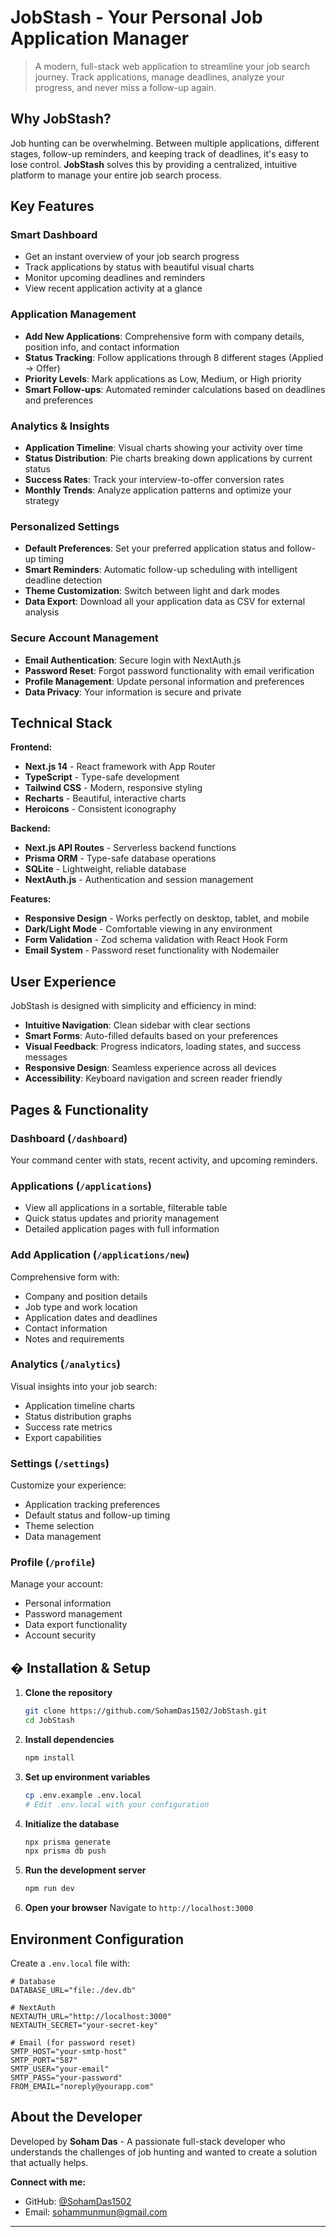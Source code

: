 # JobStash - Your Personal Job Application Manager

> A modern, full-stack web application to streamline your job search journey. Track applications, manage deadlines, analyze your progress, and never miss a follow-up again.

## Why JobStash?

Job hunting can be overwhelming. Between multiple applications, different stages, follow-up reminders, and keeping track of deadlines, it's easy to lose control. **JobStash** solves this by providing a centralized, intuitive platform to manage your entire job search process.

## Key Features

### **Smart Dashboard**
- Get an instant overview of your job search progress
- Track applications by status with beautiful visual charts
- Monitor upcoming deadlines and reminders
- View recent application activity at a glance

### **Application Management**
- **Add New Applications**: Comprehensive form with company details, position info, and contact information
- **Status Tracking**: Follow applications through 8 different stages (Applied → Offer)
- **Priority Levels**: Mark applications as Low, Medium, or High priority
- **Smart Follow-ups**: Automated reminder calculations based on deadlines and preferences

### **Analytics & Insights**
- **Application Timeline**: Visual charts showing your activity over time
- **Status Distribution**: Pie charts breaking down applications by current status
- **Success Rates**: Track your interview-to-offer conversion rates
- **Monthly Trends**: Analyze application patterns and optimize your strategy

### **Personalized Settings**
- **Default Preferences**: Set your preferred application status and follow-up timing
- **Smart Reminders**: Automatic follow-up scheduling with intelligent deadline detection
- **Theme Customization**: Switch between light and dark modes
- **Data Export**: Download all your application data as CSV for external analysis

### **Secure Account Management**
- **Email Authentication**: Secure login with NextAuth.js
- **Password Reset**: Forgot password functionality with email verification
- **Profile Management**: Update personal information and preferences
- **Data Privacy**: Your information is secure and private

## Technical Stack

**Frontend:**
- **Next.js 14** - React framework with App Router
- **TypeScript** - Type-safe development
- **Tailwind CSS** - Modern, responsive styling
- **Recharts** - Beautiful, interactive charts
- **Heroicons** - Consistent iconography

**Backend:**
- **Next.js API Routes** - Serverless backend functions
- **Prisma ORM** - Type-safe database operations
- **SQLite** - Lightweight, reliable database
- **NextAuth.js** - Authentication and session management

**Features:**
- **Responsive Design** - Works perfectly on desktop, tablet, and mobile
- **Dark/Light Mode** - Comfortable viewing in any environment
- **Form Validation** - Zod schema validation with React Hook Form
- **Email System** - Password reset functionality with Nodemailer

## User Experience

JobStash is designed with simplicity and efficiency in mind:

- **Intuitive Navigation**: Clean sidebar with clear sections
- **Smart Forms**: Auto-filled defaults based on your preferences
- **Visual Feedback**: Progress indicators, loading states, and success messages
- **Responsive Design**: Seamless experience across all devices
- **Accessibility**: Keyboard navigation and screen reader friendly

## Pages & Functionality

### **Dashboard** (`/dashboard`)
Your command center with stats, recent activity, and upcoming reminders.

### **Applications** (`/applications`)
- View all applications in a sortable, filterable table
- Quick status updates and priority management
- Detailed application pages with full information

### **Add Application** (`/applications/new`)
Comprehensive form with:
- Company and position details
- Job type and work location
- Application dates and deadlines
- Contact information
- Notes and requirements

### **Analytics** (`/analytics`)
Visual insights into your job search:
- Application timeline charts
- Status distribution graphs
- Success rate metrics
- Export capabilities

### **Settings** (`/settings`)
Customize your experience:
- Application tracking preferences
- Default status and follow-up timing
- Theme selection
- Data management

### **Profile** (`/profile`)
Manage your account:
- Personal information
- Password management
- Data export functionality
- Account security

## � Installation & Setup

1. **Clone the repository**
   ```bash
   git clone https://github.com/SohamDas1502/JobStash.git
   cd JobStash
   ```

2. **Install dependencies**
   ```bash
   npm install
   ```

3. **Set up environment variables**
   ```bash
   cp .env.example .env.local
   # Edit .env.local with your configuration
   ```

4. **Initialize the database**
   ```bash
   npx prisma generate
   npx prisma db push
   ```

5. **Run the development server**
   ```bash
   npm run dev
   ```

6. **Open your browser**
   Navigate to `http://localhost:3000`

## Environment Configuration

Create a `.env.local` file with:

```env
# Database
DATABASE_URL="file:./dev.db"

# NextAuth
NEXTAUTH_URL="http://localhost:3000"
NEXTAUTH_SECRET="your-secret-key"

# Email (for password reset)
SMTP_HOST="your-smtp-host"
SMTP_PORT="587"
SMTP_USER="your-email"
SMTP_PASS="your-password"
FROM_EMAIL="noreply@yourapp.com"
```

## About the Developer

Developed by **Soham Das** - A passionate full-stack developer who understands the challenges of job hunting and wanted to create a solution that actually helps.

**Connect with me:**
- GitHub: [@SohamDas1502](https://github.com/SohamDas1502)
- Email: sohammunmun@gmail.com

---
